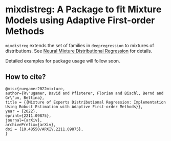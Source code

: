 # mixdistreg: A Package to fit Mixture Models using Adaptive First-order Methods

`mixdistreg` extends the set of families in `deepregression` to mixtures of distributions. See [Neural Mixture Distributional Regression](https://arxiv.org/abs/2211.09875) for details.

Detailed examples for package usage will follow soon.

## How to cite?

    @misc{ruegamer2022mixture,
    author={R\"ugamer, David and Pfisterer, Florian and Bischl, Bernd and Gr\"un, Bettina},
    title = {{Mixture of Experts Distributional Regression: Implementation Using Robust Estimation with Adaptive First-order Methods}},
    year = {2022},
    eprint={2211.09875},
    journal={arXiv},
    archivePrefix={arXiv},
    doi = {10.48550/ARXIV.2211.09875},
    }
